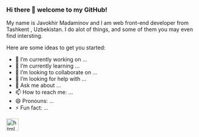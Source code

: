 ### Hi there 👋  welcome to my GitHub!

My name is Javokhir Madaminov and I am web front-end developer from Tashkent , Uzbekistan. I do alot of things, and some of them  you may even find intersting.


Here are some ideas to get you started:

- 🔭 I’m currently working on ...
- 🌱 I’m currently learning ...
- 👯 I’m looking to collaborate on ...
- 🤔 I’m looking for help with ...
- 💬 Ask me about ...
- 📫 How to reach me: ...
- 😄 Pronouns: ...
- ⚡ Fun fact: ...

<img widtg="32" height="32"  src="https://cdn-icons-png.flaticon.com/512/5968/5968267.png" alt="html image"/>
